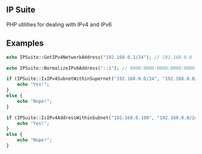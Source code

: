 IP Suite
-----------
PHP utilities for dealing with IPv4 and IPv6


Examples
--------
```php
echo IPSuite::GetIPv4NetworkAddress("192.168.0.1/24"); // 192.168.0.0

echo IPSuite::NormalizeIPv6Address("::1"); // 0000:0000:0000:0000:0000:0000:0000:0001

if (IPSuite::IsIPv4SubnetWithinSupernet("192.168.0.0/24", "192.168.0.0/16")) {
    echo "Yes!";
}
else {
    echo "Nope!";
}

if (IPSuite::IsIPv4AddressWithinSubnet("192.168.0.100", "192.168.0.0/24")) {
    echo "Yes!";
}
else {
    echo "Nope!";
}
```